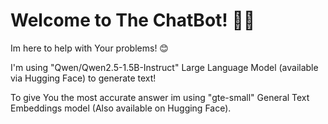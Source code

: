 # Welcome to The ChatBot! 🚀🤖

Im here to help with Your problems! 😊

I'm using "Qwen/Qwen2.5-1.5B-Instruct" Large Language Model (available via Hugging Face) to generate text!

To give You the most accurate answer im using "gte-small" General Text Embeddings model (Also available on Hugging Face).


